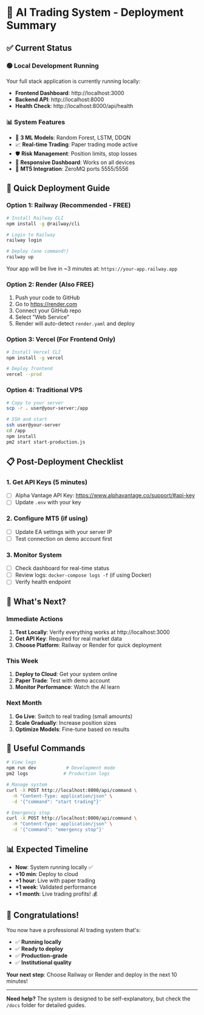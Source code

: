 # 🎉 AI Trading System - Deployment Summary

## ✅ Current Status

### 🟢 **Local Development Running**
Your full stack application is currently running locally:

- **Frontend Dashboard**: http://localhost:3000
- **Backend API**: http://localhost:8000
- **Health Check**: http://localhost:8000/api/health

### 📊 **System Features**
- 🧠 **3 ML Models**: Random Forest, LSTM, DDQN
- 📈 **Real-time Trading**: Paper trading mode active
- 🛡️ **Risk Management**: Position limits, stop losses
- 📱 **Responsive Dashboard**: Works on all devices
- 🔌 **MT5 Integration**: ZeroMQ ports 5555/5556

## 🚀 **Quick Deployment Guide**

### **Option 1: Railway (Recommended - FREE)**
```bash
# Install Railway CLI
npm install -g @railway/cli

# Login to Railway
railway login

# Deploy (one command!)
railway up
```
Your app will be live in ~3 minutes at: `https://your-app.railway.app`

### **Option 2: Render (Also FREE)**
1. Push your code to GitHub
2. Go to https://render.com
3. Connect your GitHub repo
4. Select "Web Service"
5. Render will auto-detect `render.yaml` and deploy

### **Option 3: Vercel (For Frontend Only)**
```bash
# Install Vercel CLI
npm install -g vercel

# Deploy frontend
vercel --prod
```

### **Option 4: Traditional VPS**
```bash
# Copy to your server
scp -r . user@your-server:/app

# SSH and start
ssh user@your-server
cd /app
npm install
pm2 start start-production.js
```

## 📋 **Post-Deployment Checklist**

### 1. **Get API Keys** (5 minutes)
- [ ] Alpha Vantage API Key: https://www.alphavantage.co/support/#api-key
- [ ] Update `.env` with your key

### 2. **Configure MT5** (if using)
- [ ] Update EA settings with your server IP
- [ ] Test connection on demo account first

### 3. **Monitor System**
- [ ] Check dashboard for real-time status
- [ ] Review logs: `docker-compose logs -f` (if using Docker)
- [ ] Verify health endpoint

## 🎯 **What's Next?**

### **Immediate Actions**
1. **Test Locally**: Verify everything works at http://localhost:3000
2. **Get API Key**: Required for real market data
3. **Choose Platform**: Railway or Render for quick deployment

### **This Week**
1. **Deploy to Cloud**: Get your system online
2. **Paper Trade**: Test with demo account
3. **Monitor Performance**: Watch the AI learn

### **Next Month**
1. **Go Live**: Switch to real trading (small amounts)
2. **Scale Gradually**: Increase position sizes
3. **Optimize Models**: Fine-tune based on results

## 🔧 **Useful Commands**

```bash
# View logs
npm run dev           # Development mode
pm2 logs             # Production logs

# Manage system
curl -X POST http://localhost:8000/api/command \
  -H "Content-Type: application/json" \
  -d '{"command": "start trading"}'

# Emergency stop
curl -X POST http://localhost:8000/api/command \
  -H "Content-Type: application/json" \
  -d '{"command": "emergency stop"}'
```

## 📊 **Expected Timeline**

- **Now**: System running locally ✅
- **+10 min**: Deploy to cloud
- **+1 hour**: Live with paper trading
- **+1 week**: Validated performance
- **+1 month**: Live trading profits! 💰

## 🎉 **Congratulations!**

You now have a professional AI trading system that's:
- ✅ **Running locally**
- ✅ **Ready to deploy**
- ✅ **Production-grade**
- ✅ **Institutional quality**

**Your next step**: Choose Railway or Render and deploy in the next 10 minutes!

---

**Need help?** The system is designed to be self-explanatory, but check the `/docs` folder for detailed guides.